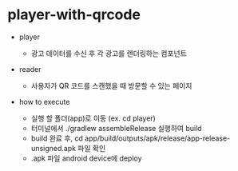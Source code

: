 # player-with-qrcode
- player
    - 광고 데이터를 수신 후 각 광고를 렌더링하는 컴포넌트
- reader
    - 사용자가 QR 코드를 스캔했을 때 방문할 수 있는 페이지

- how to execute
    - 실행 할 폴더(app)로 이동 (ex. cd player)
    - 터미널에서 ./gradlew assembleRelease 실행하여 build
    - build 완료 후, cd app/build/outputs/apk/release/app-release-unsigned.apk 파일 확인
    - .apk 파일 android device에 deploy